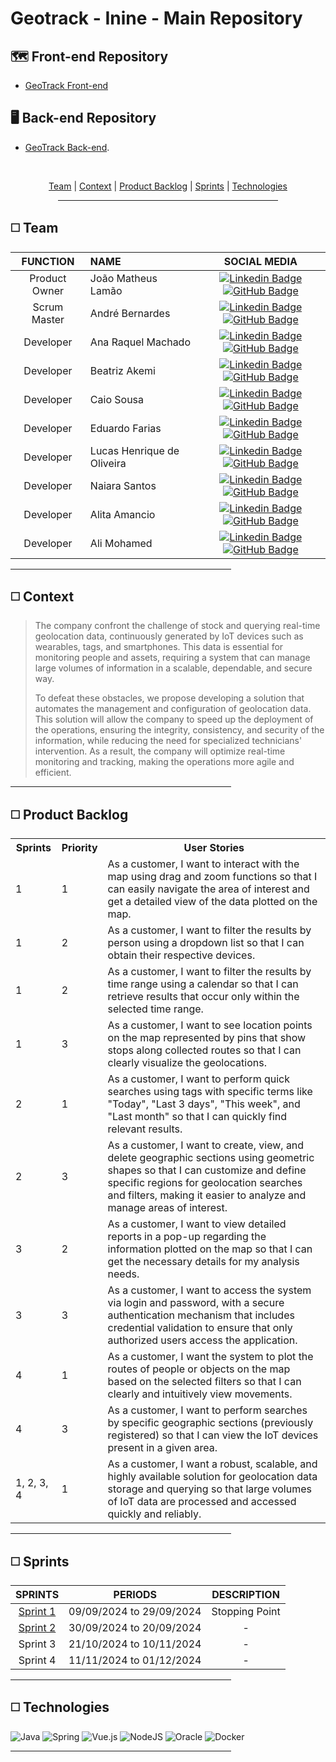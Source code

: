 # Geotrack - Inine - Main Repository 

## 🗺️ Front-end Repository
  - [GeoTrack Front-end](https://github.com/iNineBD/GeoTrack-4Sem2024)


## 🖥️ Back-end Repository
   - [GeoTrack Back-end](https://github.com/iNineBD/GeoTrackServer-4Sem2024).

<br>
<p align="center">
    <a href="#team">Team</a> |
    <a href="#context">Context</a> |
    <a href="#backlog">Product Backlog</a> |
    <a href="#deliveries">Sprints</a> |
    <a href="#technologies">Technologies</a>
</p>
<div align="center"><hr width=70%></div>

<span id="team">

## ◻️ Team

<div align="left">
  
  | **FUNCTION** | **NAME** | **SOCIAL MEDIA** |
  | :---: | :--- | :---: |
  | Product Owner | João Matheus Lamão | [![Linkedin Badge](https://img.shields.io/badge/Linkedin-blue?style=flat-square&logo=Linkedin&logoColor=white)](https://www.linkedin.com/in/joaomatheuslamao) [![GitHub Badge](https://img.shields.io/badge/GitHub-111217?style=flat-square&logo=github&logoColor=white)](https://github.com/JoaoMatheusLamao) | 
  | Scrum Master | André Bernardes | [![Linkedin Badge](https://img.shields.io/badge/Linkedin-blue?style=flat-square&logo=Linkedin&logoColor=white)](https://www.linkedin.com/in/andre-oliveira2004) [![GitHub Badge](https://img.shields.io/badge/GitHub-111217?style=flat-square&logo=github&logoColor=white)](https://github.com/Andre-Bernardes200) | 
  | Developer | Ana Raquel Machado | [![Linkedin Badge](https://img.shields.io/badge/Linkedin-blue?style=flat-square&logo=Linkedin&logoColor=white)](https://www.linkedin.com/in/ana-sasaki-19a2031b8/) [![GitHub Badge](https://img.shields.io/badge/GitHub-111217?style=flat-square&logo=github&logoColor=white)](https://github.com/Anaraquely) |
  | Developer | Beatriz Akemi | [![Linkedin Badge](https://img.shields.io/badge/Linkedin-blue?style=flat-square&logo=Linkedin&logoColor=white)](https://www.linkedin.com/in/beatriz-bonatto-263530156) [![GitHub Badge](https://img.shields.io/badge/GitHub-111217?style=flat-square&logo=github&logoColor=white)](https://github.com/BeatrizBonatto) |  
  | Developer | Caio Sousa | [![Linkedin Badge](https://img.shields.io/badge/Linkedin-blue?style=flat-square&logo=Linkedin&logoColor=white)](https://www.linkedin.com/in/caio-sousa-75b631124) [![GitHub Badge](https://img.shields.io/badge/GitHub-111217?style=flat-square&logo=github&logoColor=white)](https://github.com/Caio-sousaFatec) |   
  | Developer | Eduardo Farias | [![Linkedin Badge](https://img.shields.io/badge/Linkedin-blue?style=flat-square&logo=Linkedin&logoColor=white)](https://www.linkedin.com/in/eduardofariasp/) [![GitHub Badge](https://img.shields.io/badge/GitHub-111217?style=flat-square&logo=github&logoColor=white)](https://github.com/eduardofpaula) |
  | Developer | Lucas Henrique de Oliveira | [![Linkedin Badge](https://img.shields.io/badge/Linkedin-blue?style=flat-square&logo=Linkedin&logoColor=white)](https://www.linkedin.com/in/lucas-henrique-9a557620b) [![GitHub Badge](https://img.shields.io/badge/GitHub-111217?style=flat-square&logo=github&logoColor=white)](https://github.com/LucasHCOliveira7) |
  | Developer | Naiara Santos | [![Linkedin Badge](https://img.shields.io/badge/Linkedin-blue?style=flat-square&logo=Linkedin&logoColor=white)](https://www.linkedin.com/in/naiara-santos-73b83a186) [![GitHub Badge](https://img.shields.io/badge/GitHub-111217?style=flat-square&logo=github&logoColor=white)](https://github.com/NaiaraSantos3) |
  | Developer | Alita Amancio | [![Linkedin Badge](https://img.shields.io/badge/Linkedin-blue?style=flat-square&logo=Linkedin&logoColor=white)](https://www.linkedin.com/in/alitaamancio/) [![GitHub Badge](https://img.shields.io/badge/GitHub-111217?style=flat-square&logo=github&logoColor=white)](https://github.com/AlitaAmancio) | 
  | Developer | Ali Mohamed | [![Linkedin Badge](https://img.shields.io/badge/Linkedin-blue?style=flat-square&logo=Linkedin&logoColor=white)](https://www.linkedin.com/in/alimohamedkhodr/) [![GitHub Badge](https://img.shields.io/badge/GitHub-111217?style=flat-square&logo=github&logoColor=white)](https://github.com/alimkhodr)
</div>

<div align="left"><hr width=70%></div>

<span id="context">

## ◻️ Context

> The company confront the challenge of stock and querying real-time geolocation data, continuously generated by IoT devices such as wearables, tags, and smartphones. This data is essential for monitoring people and assets, requiring a system that can manage large volumes of information in a scalable, dependable, and secure way.
>
> To defeat these obstacles, we propose developing a solution that automates the management and configuration of geolocation data. This solution will allow the company to speed up the deployment of the operations, ensuring the integrity, consistency, and security of the information, while reducing the need for specialized technicians' intervention. As a result, the company will optimize real-time monitoring and tracking, making the operations more agile and efficient.

<div align="left"><hr width=70%></div>

<span id="backlog">
        
## ◻️ Product Backlog

<table>
    <tr>
        <th>Sprints</th>
        <th>Priority</th>
        <th>User Stories</th>
    </tr>
    <tr>
        <td>1</td>
        <td>1</td>
        <td>As a customer, I want to interact with the map using drag and zoom functions so that I can easily navigate the area of interest and get a detailed view of the data plotted on the map.</td>
    </tr>
    <tr>
        <td>1</td>
        <td>2</td>
        <td>As a customer, I want to filter the results by person using a dropdown list so that I can obtain their respective devices.</td>
    </tr>
    <tr>
        <td>1</td>
        <td>2</td>
        <td>As a customer, I want to filter the results by time range using a calendar so that I can retrieve results that occur only within the selected time range.</td>
    </tr>
    <tr>
        <td>1</td>
        <td>3</td>
        <td>As a customer, I want to see location points on the map represented by pins that show stops along collected routes so that I can clearly visualize the geolocations.</td>
    </tr>
    <tr>
        <td>2</td>
        <td>1</td>
        <td>As a customer, I want to perform quick searches using tags with specific terms like "Today", "Last 3 days", "This week", and "Last month" so that I can quickly find relevant results.</td>
    </tr>
    <tr>
        <td>2</td>
        <td>3</td>
        <td>As a customer, I want to create, view, and delete geographic sections using geometric shapes so that I can customize and define specific regions for geolocation searches and filters, making it easier to analyze and manage areas of interest.</td>
    </tr>
    <tr>
        <td>3</td>
        <td>2</td>
        <td>As a customer, I want to view detailed reports in a pop-up regarding the information plotted on the map so that I can get the necessary details for my analysis needs.</td>
    </tr>
    <tr>
        <td>3</td>
        <td>3</td>
        <td>As a customer, I want to access the system via login and password, with a secure authentication mechanism that includes credential validation to ensure that only authorized users access the application.</td>
    </tr>
    <tr>
        <td>4</td>
        <td>1</td>
        <td>As a customer, I want the system to plot the routes of people or objects on the map based on the selected filters so that I can clearly and intuitively view movements.</td>
    </tr>
    <tr>
        <td>4</td>
        <td>3</td>
        <td>As a customer, I want to perform searches by specific geographic sections (previously registered) so that I can view the IoT devices present in a given area.</td>
    </tr>
    <tr>
        <td>1, 2, 3, 4</td>
        <td>1</td>
        <td>As a customer, I want a robust, scalable, and highly available solution for geolocation data storage and querying so that large volumes of IoT data are processed and accessed quickly and reliably.</td>
    </tr>
</table>

<div align="left"><hr width=70%></div>

<span id="deliveries">

## ◻️ Sprints

| SPRINTS | PERIODS | DESCRIPTION |
|:-------:|:-----:|:---------:|
| [Sprint 1](https://github.com/iNineBD/GeoTrack-4Sem2024Main/wiki/Sprint-1) | 09/09/2024 to 29/09/2024 | Stopping Point |
| [Sprint 2](https://github.com/iNineBD/GeoTrack-4Sem2024Main/wiki/Sprint-2) | 30/09/2024 to 20/09/2024 | - |
| Sprint 3 | 21/10/2024 to 10/11/2024 | - |
| Sprint 4 | 11/11/2024 to 01/12/2024 | - |

<div align="left"><hr width=70%></div>

<span id="technologies">

## ◻️ Technologies

![Java](https://img.shields.io/badge/java-%23ED8B00.svg?style=for-the-badge&logo=openjdk&logoColor=white)
![Spring](https://img.shields.io/badge/spring-%236DB33F.svg?style=for-the-badge&logo=spring&logoColor=white)
![Vue.js](https://img.shields.io/badge/vuejs-%2335495e.svg?style=for-the-badge&logo=vuedotjs&logoColor=%234FC08D)
![NodeJS](https://img.shields.io/badge/node.js-6DA55F?style=for-the-badge&logo=node.js&logoColor=white)
![Oracle](https://img.shields.io/badge/Oracle-F80000?style=for-the-badge&logo=oracle&logoColor=white)
![Docker](https://img.shields.io/badge/docker-%230db7ed.svg?style=for-the-badge&logo=docker&logoColor=white)

<div align="left"><hr width=70%></div>
